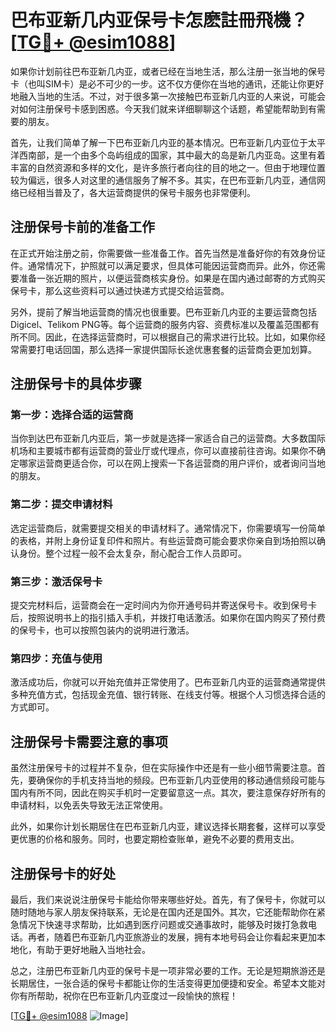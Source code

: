 # 巴布亚新几内亚保号卡怎麽註冊飛機？[[TG💪+ @esim1088](https://t.me/s/esim1088)]

如果你计划前往巴布亚新几内亚，或者已经在当地生活，那么注册一张当地的保号卡（也叫SIM卡）是必不可少的一步。这不仅方便你在当地的通讯，还能让你更好地融入当地的生活。不过，对于很多第一次接触巴布亚新几内亚的人来说，可能会对如何注册保号卡感到困惑。今天我们就来详细聊聊这个话题，希望能帮助到有需要的朋友。

首先，让我们简单了解一下巴布亚新几内亚的基本情况。巴布亚新几内亚位于太平洋西南部，是一个由多个岛屿组成的国家，其中最大的岛是新几内亚岛。这里有着丰富的自然资源和多样的文化，是许多旅行者向往的目的地之一。但由于地理位置较为偏远，很多人对这里的通信服务了解不多。其实，在巴布亚新几内亚，通信网络已经相当普及了，各大运营商提供的保号卡服务也非常便利。

## 注册保号卡前的准备工作

在正式开始注册之前，你需要做一些准备工作。首先当然是准备好你的有效身份证件。通常情况下，护照就可以满足要求，但具体可能因运营商而异。此外，你还需要准备一张近期的照片，以便运营商核实身份。如果是在国内通过邮寄的方式购买保号卡，那么这些资料可以通过快递方式提交给运营商。

另外，提前了解当地运营商的情况也很重要。巴布亚新几内亚的主要运营商包括Digicel、Telikom PNG等。每个运营商的服务内容、资费标准以及覆盖范围都有所不同。因此，在选择运营商时，可以根据自己的需求进行比较。比如，如果你经常需要打电话回国，那么选择一家提供国际长途优惠套餐的运营商会更加划算。

## 注册保号卡的具体步骤

### 第一步：选择合适的运营商

当你到达巴布亚新几内亚后，第一步就是选择一家适合自己的运营商。大多数国际机场和主要城市都有运营商的营业厅或代理点，你可以直接前往咨询。如果你不确定哪家运营商更适合你，可以在网上搜索一下各运营商的用户评价，或者询问当地的朋友。

### 第二步：提交申请材料

选定运营商后，就需要提交相关的申请材料了。通常情况下，你需要填写一份简单的表格，并附上身份证复印件和照片。有些运营商可能会要求你亲自到场拍照以确认身份。整个过程一般不会太复杂，耐心配合工作人员即可。

### 第三步：激活保号卡

提交完材料后，运营商会在一定时间内为你开通号码并寄送保号卡。收到保号卡后，按照说明书上的指引插入手机，并拨打电话激活。如果你在国内购买了预付费的保号卡，也可以按照包装内的说明进行激活。

### 第四步：充值与使用

激活成功后，你就可以开始充值并正常使用了。巴布亚新几内亚的运营商通常提供多种充值方式，包括现金充值、银行转账、在线支付等。根据个人习惯选择合适的方式即可。

## 注册保号卡需要注意的事项

虽然注册保号卡的过程并不复杂，但在实际操作中还是有一些小细节需要注意。首先，要确保你的手机支持当地的频段。巴布亚新几内亚使用的移动通信频段可能与国内有所不同，因此在购买手机时一定要留意这一点。其次，要注意保存好所有的申请材料，以免丢失导致无法正常使用。

此外，如果你计划长期居住在巴布亚新几内亚，建议选择长期套餐，这样可以享受更优惠的价格和服务。同时，也要定期检查账单，避免不必要的费用支出。

## 注册保号卡的好处

最后，我们来说说注册保号卡能给你带来哪些好处。首先，有了保号卡，你就可以随时随地与家人朋友保持联系，无论是在国内还是国外。其次，它还能帮助你在紧急情况下快速寻求帮助，比如遇到医疗问题或交通事故时，能够及时拨打急救电话。再者，随着巴布亚新几内亚旅游业的发展，拥有本地号码会让你看起来更加本地化，有助于更好地融入当地社会。

总之，注册巴布亚新几内亚的保号卡是一项非常必要的工作。无论是短期旅游还是长期居住，一张合适的保号卡都能让你的生活变得更加便捷和安全。希望本文能对你有所帮助，祝你在巴布亚新几内亚度过一段愉快的旅程！

[[TG💪+ @esim1088](https://t.me/s/esim1088) ![Image](https://i.postimg.cc/4NQfJmqS/Snipaste-2025-05-13-00-14-12.png)]